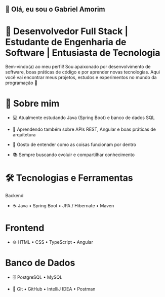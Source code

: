 ## 👋 Olá, eu sou o Gabriel Amorim

# 🎯 Desenvolvedor Full Stack | Estudante de Engenharia de Software | Entusiasta de Tecnologia

Bem-vindo(a) ao meu perfil! Sou apaixonado por desenvolvimento de software, boas práticas de código e por aprender novas tecnologias. Aqui você vai encontrar meus projetos, estudos e experimentos no mundo da programação 🚀

# 🧠 Sobre mim

* 💻 Atualmente estudando Java (Spring Boot) e banco de dados SQL

* 🌱 Aprendendo também sobre APIs REST, Angular e boas práticas de arquitetura

* 🧩 Gosto de entender como as coisas funcionam por dentro

* 📚 Sempre buscando evoluir e compartilhar conhecimento

# 🛠️ Tecnologias e Ferramentas
Backend

* ☕ Java • Spring Boot • JPA / Hibernate • Maven

# Frontend

* 🌐 HTML • CSS • TypeScript • Angular

# Banco de Dados

* 🗄️ PostgreSQL • MySQL

* 🔧 Git • GitHub • IntelliJ IDEA • Postman
